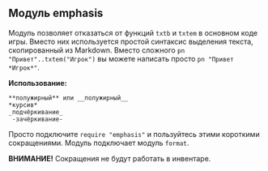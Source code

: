 ## Модуль emphasis

Модуль позволяет отказаться от функций `txtb` и `txtem` в основном коде игры. Вместо них используется простой синтаксис выделения текста, скопированный из Markdown. Вместо сложного `pn "Привет"..txtem("Игрок")` вы можете написать просто `pn "Привет *Игрок*"`.

**Использование:**

    **полужирный** или __полужирный__
    *курсив*
    _подчёркивание_
     -зачёркивание- 

Просто подключите `require "emphasis"` и пользуйтесь этими короткими сокращениями. Модуль подключает модуль `format`.

**ВНИМАНИЕ!** Сокращения не будут работать в инвентаре.
